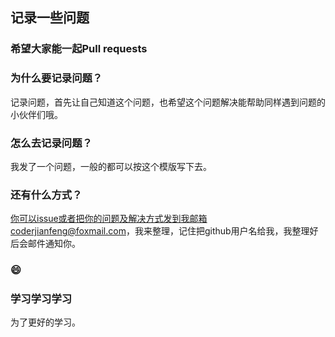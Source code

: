 ## 记录一些问题

### 希望大家能一起Pull requests

### 为什么要记录问题？
记录问题，首先让自己知道这个问题，也希望这个问题解决能帮助同样遇到问题的小伙伴们哦。

### 怎么去记录问题？
我发了一个问题，一般的都可以按这个模版写下去。

### 还有什么方式？
你可以issue或者把你的问题及解决方式发到我邮箱coderjianfeng@foxmail.com，我来整理，记住把github用户名给我，我整理好后会邮件通知你。

### 😄

### 学习学习学习
为了更好的学习。



